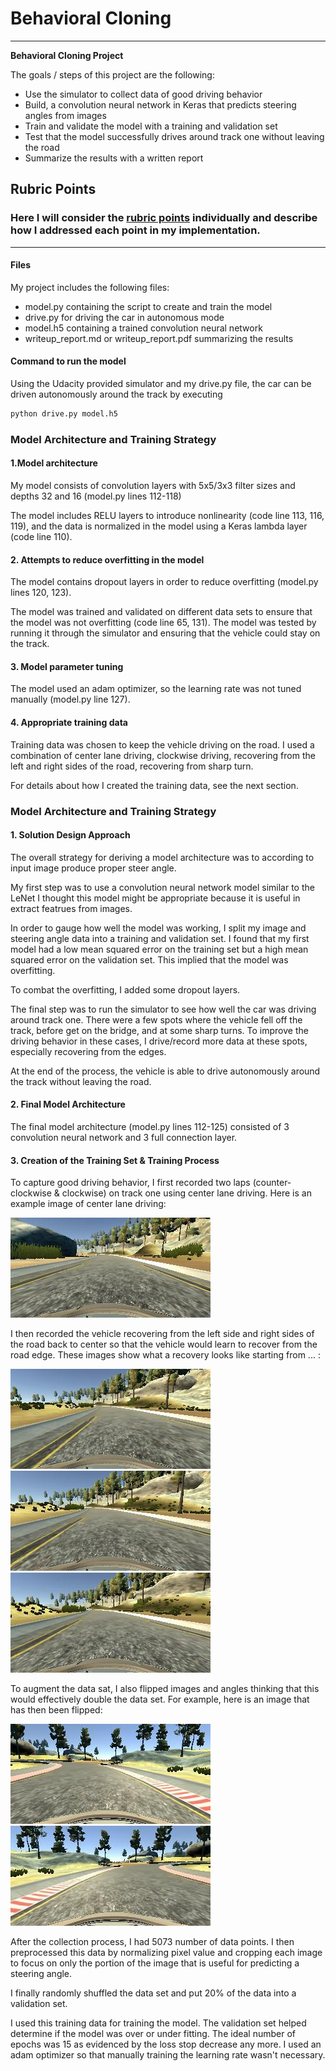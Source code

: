 # **Behavioral Cloning** 
---

**Behavioral Cloning Project**

The goals / steps of this project are the following:
* Use the simulator to collect data of good driving behavior
* Build, a convolution neural network in Keras that predicts steering angles from images
* Train and validate the model with a training and validation set
* Test that the model successfully drives around track one without leaving the road
* Summarize the results with a written report


[//]: # (Image References)


[image2]: ./examples/center_lane_driving.jpg "center"
[image3]: ./examples/recover0.jpg "Recovery Image"
[image4]: ./examples/recover1.jpg "Recovery Image"
[image5]: ./examples/recover2.jpg "Recovery Image"
[image6]: ./examples/filp0.jpg "Normal Image"
[image7]: ./examples/filp1.jpg "Flipped Image"
[image8]: ./examples/crop0.jpg "before crop"
[image9]: ./examples/crop1.jpg "after crop"

## Rubric Points
### Here I will consider the [rubric points](https://review.udacity.com/#!/rubrics/432/view) individually and describe how I addressed each point in my implementation.  

---
#### Files
My project includes the following files:
* model.py containing the script to create and train the model
* drive.py for driving the car in autonomous mode
* model.h5 containing a trained convolution neural network 
* writeup_report.md or writeup_report.pdf summarizing the results

#### Command to run the model
Using the Udacity provided simulator and my drive.py file, the car can be driven autonomously around the track by executing 
```sh
python drive.py model.h5
```

### Model Architecture and Training Strategy

#### 1.Model architecture

My model consists of convolution layers with 5x5/3x3 filter sizes and depths 32 and 16 (model.py lines 112-118) 

The model includes RELU layers to introduce nonlinearity (code line 113, 116, 119), and the data is normalized in the model using a Keras lambda layer (code line 110). 

#### 2. Attempts to reduce overfitting in the model

The model contains dropout layers in order to reduce overfitting (model.py lines 120, 123). 

The model was trained and validated on different data sets to ensure that the model was not overfitting (code line 65, 131). The model was tested by running it through the simulator and ensuring that the vehicle could stay on the track.

#### 3. Model parameter tuning

The model used an adam optimizer, so the learning rate was not tuned manually (model.py line 127).

#### 4. Appropriate training data

Training data was chosen to keep the vehicle driving on the road. I used a combination of center lane driving, clockwise driving,  recovering from the left and right sides of the road, recovering from sharp turn. 

For details about how I created the training data, see the next section. 

### Model Architecture and Training Strategy

#### 1. Solution Design Approach

The overall strategy for deriving a model architecture was to according to input image produce proper steer angle.

My first step was to use a convolution neural network model similar to the LeNet I thought this model might be appropriate because it is useful in extract featrues from images.

In order to gauge how well the model was working, I split my image and steering angle data into a training and validation set. I found that my first model had a low mean squared error on the training set but a high mean squared error on the validation set. This implied that the model was overfitting. 

To combat the overfitting, I added some dropout layers.

The final step was to run the simulator to see how well the car was driving around track one. There were a few spots where the vehicle fell off the track, before get on the bridge, and at some sharp turns. To improve the driving behavior in these cases, I drive/record more data at these spots, especially recovering from the edges.

At the end of the process, the vehicle is able to drive autonomously around the track without leaving the road.

#### 2. Final Model Architecture

The final model architecture (model.py lines 112-125) consisted of 3 convolution neural network and 3 full connection layer.

#### 3. Creation of the Training Set & Training Process

To capture good driving behavior, I first recorded two laps (counter-clockwise & clockwise) on track one using center lane driving. Here is an example image of center lane driving:

![alt text][image2]

I then recorded the vehicle recovering from the left side and right sides of the road back to center so that the vehicle would learn to recover from the road edge. These images show what a recovery looks like starting from ... :

![alt text][image3]
![alt text][image4]
![alt text][image5]

To augment the data sat, I also flipped images and angles thinking that this would effectively double the data set. For example, here is an image that has then been flipped:

![alt text][image6]
![alt text][image7]

After the collection process, I had 5073 number of data points. I then preprocessed this data by normalizing pixel value and cropping each image to focus on only the portion of the image that is useful for predicting a steering angle. 

I finally randomly shuffled the data set and put 20% of the data into a validation set. 

I used this training data for training the model. The validation set helped determine if the model was over or under fitting. The ideal number of epochs was 15 as evidenced by the loss stop decrease any more. I used an adam optimizer so that manually training the learning rate wasn't necessary.
